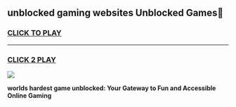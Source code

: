 
## unblocked gaming websites Unblocked Games👋
<h3>
<a href="https://premium.freeplayer.one?title=unblocked_gaming_websites&ref=16F">CLICK TO PLAY</a></h3>
<hr>

<h3>
<a href="https://premium.freeplayer.one?title=unblocked_gaming_websites&ref=16F">CLICK 2 PLAY</a>
  
</h3>

<a href="https://premium.freeplayer.one?title=unblocked_gaming_websites&ref=16F/"><img src="https://clearcache.store/games.png"></a>


**worlds hardest game unblocked: Your Gateway to Fun and Accessible Online Gaming**
